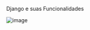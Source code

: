 Django e suas Funcionalidades


![image](https://github.com/user-attachments/assets/e53672e4-2416-46f0-823b-97d22748ccc7)
